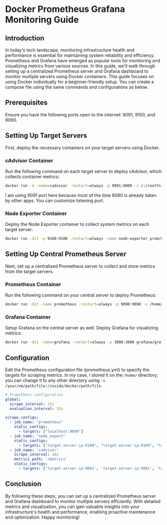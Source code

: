 # Docker Prometheus Grafana Monitoring Guide

## Introduction
In today's tech landscape, monitoring infrastructure health and performance is essential for maintaining system reliability and efficiency. Prometheus and Grafana have emerged as popular tools for monitoring and visualizing metrics from various sources. In this guide, we'll walk through setting up a centralized Prometheus server and Grafana dashboard to monitor multiple servers using Docker containers. This guide focuses on using Docker individually for a beginner-friendly setup. You can create a compose file using the same commands and configurations as below.

## Prerequisites
Ensure you have the following ports open to the internet: 9091, 9100, and 9090.

## Setting Up Target Servers
First, deploy the necessary containers on your target servers using Docker.

### cAdvisor Container
Run the following command on each target server to deploy cAdvisor, which collects container metrics:
```bash
docker run -d -name=cadvisor -restart=always -p 9091:8080 -v /:/rootfs:ro -v /var/run:/var/run:rw -v /sys:/sys:ro -v /var/lib/docker/:/var/lib/docker:ro google/cadvisor:latest
```

I am using 9091 port here because most of the time 8080 is already taken by other apps. You can customize listening port.

### Node Exporter Container
Deploy the Node Exporter container to collect system metrics on each target server:
```bash
docker run -dit -p 9100:9100 -restart=always -name node-exporter prom/node-exporter
```

## Setting Up Central Prometheus Server
Next, set up a centralized Prometheus server to collect and store metrics from the target servers.

### Prometheus Container
Run the following command on your central server to deploy Prometheus:
```bash
docker run -dit -name prometheus -restart=always -p 9090:9090 -v /home/prometheus.yml:/etc/prometheus/prometheus.yml prom/prometheus
```

### Grafana Container
Setup Grafana on the central server as well. Deploy Grafana for visualizing metrics:
```bash
docker run -dit -name=grafana -restart=always -p 3000:3000 grafana/grafana
```

## Configuration
Edit the Prometheus configuration file (prometheus.yml) to specify the targets for scraping metrics. In my case, I stored it on the `/home/` directory; you can change it to any other directory using `-v /your/vm/path/file:/inside/docker/path/file`.

```yaml
# Prometheus configuration
global:
  scrape_interval: 15s
  evaluation_interval: 15s

scrape_configs:
  - job_name: "prometheus"
    static_configs:
      - targets: ["localhost:9090"]
  - job_name: "node_export"
    static_configs:
      - targets: ["target-server-ip:9100", "target-server-ip:9100", "target-server-ip:9100"]
  - job_name: 'cadvisor'
    scrape_interval: 10s
    metrics_path: '/metrics'
    static_configs:
      - targets: ['target-server-ip:9091', 'target-server-ip:9091', 'target-server-ip:9091']
```

## Conclusion
By following these steps, you can set up a centralized Prometheus server and Grafana dashboard to monitor multiple servers efficiently. With detailed metrics and visualization, you can gain valuable insights into your infrastructure's health and performance, enabling proactive maintenance and optimization. Happy monitoring!
